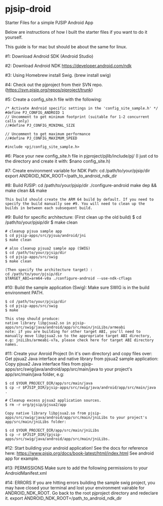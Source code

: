 # pjsip-droid
Starter Files for a simple PJSIP Android App

Below are instructions of how I built the starter files if you want to do it yourself. 

This guide is for mac but should be about the same for linux. 

#1: Download Android SDK (Android Studio)

#2: Download Android NDK https://developer.android.com/ndk

#3: Using Homebrew install Swig. (brew install swig)

#4: Check out the pjproject from their SVN repo. (https://svn.pjsip.org/repos/pjproject/trunk) 

#5: Create a config_site.h file with the following:

    /* Activate Android specific settings in the 'config_site_sample.h' */
    #define PJ_CONFIG_ANDROID 1
    // Uncomment to get minimum footprint (suitable for 1-2 concurrent calls only)
    //#define PJ_CONFIG_MINIMAL_SIZE

    // Uncomment to get maximum performance
    //#define PJ_CONFIG_MAXIMUM_SPEED

    #include <pj/config_site_sample.h> 

#6: Place your new config_site.h file in pjproject/pjlib/include/pj/
    (I just cd to the directory and create it with: $nano config_site.h)

#7: Create environment variable for NDK Path:
    cd /path/to/your/pjsip/dir
    export ANDROID_NDK_ROOT=/path_to_android_ndk_dir 

#8: Build PJSIP:
    cd /path/to/your/pjsip/dir
    ./configure-android
    make dep && make clean && make

    This build should create the ARM 64 build by default. If you need to specify the build manually see #9. You will need to clean up the builds in between each subsequent build.

#9: Build for specific architecture: (First clean up the old build)
    $ cd /path/to/your/pjsip/dir
    $ make clean

    # cleanup pjsua sample app
    $ cd pjsip-apps/src/pjsua/android/jni
    $ make clean

    # also cleanup pjsua2 sample app (SWIG)
    $ cd /path/to/your/pjsip/dir
    $ cd pjsip-apps/src/swig
    $ make clean

    (Then specify the architecture target) :
    cd /path/to/your/pjsip/dir 
    $TARGET_ABI=arm64-v8a ./configure-android --use-ndk-cflags

#10: Build the sample application (Swig):
    Make sure SWIG is in the build environment PATH.

    $ cd /path/to/your/pjsip/dir
    $ cd pjsip-apps/src/swig
    $ make

    This step should produce:
    native library libpjsua2.so in pjsip-apps/src/swig/java/android/app/src/main/jniLibs/armeabi
    note: if you are building for other target ABI, you'll need to manually move libpjsua2.so to the appropriate target ABI directory, e.g: jniLibs/armeabi-v7a, please check ​here for target ABI directory names.

#11: Create your Anroid Project (In it's own directory) and copy files over:
    Get pjsua2 Java interface and native library from pjsua2 sample application:
    Copy pjsua2 Java interface files from pjsip-apps/src/swig/java/android/app/src/main/java to your project's app/src/main/java folder, e.g:

    $ cd $YOUR_PROJECT_DIR/app/src/main/java
    $ cp -r $PJSIP_DIR/pjsip-apps/src/swig/java/android/app/src/main/java .

    # Cleanup excess pjsua2 application sources.
    $ rm -r org/pjsip/pjsua2/app

    Copy native library libpjsua2.so from pjsip-apps/src/swig/java/android/app/src/main/jniLibs to your project's app/src/main/jniLibs folder:

    $ cd $YOUR_PROJECT_DIR/app/src/main/jniLibs
    $ cp -r $PJSIP_DIR/{pjsip-apps/src/swig/java/android/app/src/main/jniLibs.

#12: Start building your android application! See the docs for reference here: https://www.pjsip.org/docs/book-latest/html/index.html
    See android app for example. 

#13: PERMISSIONS
    Make sure to add the following permissions to your AndroidManifest.xml
    <uses-permission android:name="android.permission.INTERNET"/>
    <uses-permission android:name="android.permission.ACCESS_NETWORK_STATE"/>

#14: ERRORS
    If you are hitting errors building the sample swig project, you may have closed your terminal and lost your environment vairable for ANDROID_NDK_ROOT. Go back to the root pjproject directory and redeclare it. 
    export ANDROID_NDK_ROOT=/path_to_android_ndk_dir 

